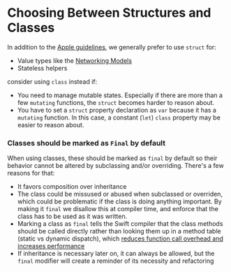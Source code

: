 
# Choosing Between Structures and Classes

In addition to the [Apple guidelines](https://developer.apple.com/documentation/swift/choosing_between_structures_and_classes), we generally prefer to use `struct` for:

- Value types like the [Networking Models](../Weather/Models)
- Stateless helpers

 consider using `class` instead if:

- You need to manage mutable states. Especially if there are more than a few `mutating` functions, the `struct` becomes harder to reason about.
- You have to set a `struct` property declaration as `var` because it has a `mutating` function. In this case, a constant (`let`) `class` property may be easier to reason about.

### Classes should be marked as `Final` by default

When using classes, these should be marked as `final` by default so their behavior cannot be altered by subclassing and/or overriding. There's a few reasons for that:

- It favors composition over inheritance
- The class could be missused or abused when subclassed or overriden, which could be problematic if the class is doing anything important. By making it `final` we disallow this at compiler time, and enforce that the class has to be used as it was written.
- Marking a class as `final` tells the Swift compiler that the class methods should be called directly rather than looking them up in a method table (static vs dynamic dispatch), which [reduces function call overhead and increases performance](https://developer.apple.com/swift/blog/?id=27)
- If inheritance is necessary later on, it can always be allowed, but the `final` modifier will create a reminder of its necessity and refactoring
